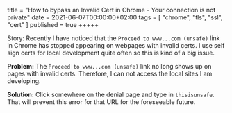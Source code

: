title = "How to bypass an Invalid Cert in Chrome - Your connection is not private"
date = 2021-06-07T00:00:00+02:00
tags = [
    "chrome",
    "tls",
    "ssl",
    "cert"
]
published = true
+++++

Story:
Recently I have noticed that the `Proceed to www...com (unsafe)` link in Chrome has stopped appearing on webpages with invalid certs. I use self sign certs for local development quite often so this is kind of a big issue.

**Problem:**
The `Proceed to www...com (unsafe)` link no long shows up on pages with invalid certs. Therefore, I can not access the local sites I am developing.

**Solution:**
Click somewhere on the denial page and type in `thisisunsafe`. That will prevent this error for that URL for the foreseeable future.

